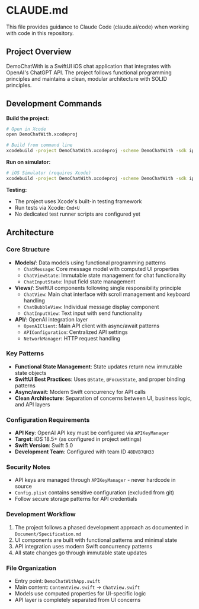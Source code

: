 # CLAUDE.md

This file provides guidance to Claude Code (claude.ai/code) when working with code in this repository.

## Project Overview

DemoChatWith is a SwiftUI iOS chat application that integrates with OpenAI's ChatGPT API. The project follows functional programming principles and maintains a clean, modular architecture with SOLID principles.

## Development Commands

**Build the project:**
```bash
# Open in Xcode
open DemoChatWith.xcodeproj

# Build from command line
xcodebuild -project DemoChatWith.xcodeproj -scheme DemoChatWith -sdk iphoneos build
```

**Run on simulator:**
```bash
# iOS Simulator (requires Xcode)
xcodebuild -project DemoChatWith.xcodeproj -scheme DemoChatWith -sdk iphonesimulator -destination 'platform=iOS Simulator,name=iPhone 15' build
```

**Testing:**
- The project uses Xcode's built-in testing framework
- Run tests via Xcode: `Cmd+U`
- No dedicated test runner scripts are configured yet

## Architecture

### Core Structure
- **Models/**: Data models using functional programming patterns
  - `ChatMessage`: Core message model with computed UI properties
  - `ChatViewState`: Immutable state management for chat functionality
  - `ChatInputState`: Input field state management
- **Views/**: SwiftUI components following single responsibility principle
  - `ChatView`: Main chat interface with scroll management and keyboard handling
  - `ChatBubbleView`: Individual message display component
  - `ChatInputView`: Text input with send functionality
- **API/**: OpenAI integration layer
  - `OpenAIClient`: Main API client with async/await patterns
  - `APIConfiguration`: Centralized API settings
  - `NetworkManager`: HTTP request handling

### Key Patterns
- **Functional State Management**: State updates return new immutable state objects
- **SwiftUI Best Practices**: Uses `@State`, `@FocusState`, and proper binding patterns
- **Async/await**: Modern Swift concurrency for API calls
- **Clean Architecture**: Separation of concerns between UI, business logic, and API layers

### Configuration Requirements
- **API Key**: OpenAI API key must be configured via `APIKeyManager`
- **Target**: iOS 18.5+ (as configured in project settings)
- **Swift Version**: Swift 5.0
- **Development Team**: Configured with team ID `48DVB7QH33`

### Security Notes
- API keys are managed through `APIKeyManager` - never hardcode in source
- `Config.plist` contains sensitive configuration (excluded from git)
- Follow secure storage patterns for API credentials

### Development Workflow
1. The project follows a phased development approach as documented in `Document/Specification.md`
2. UI components are built with functional patterns and minimal state
3. API integration uses modern Swift concurrency patterns
4. All state changes go through immutable state updates

### File Organization
- Entry point: `DemoChatWithApp.swift`
- Main content: `ContentView.swift` → `ChatView.swift`
- Models use computed properties for UI-specific logic
- API layer is completely separated from UI concerns